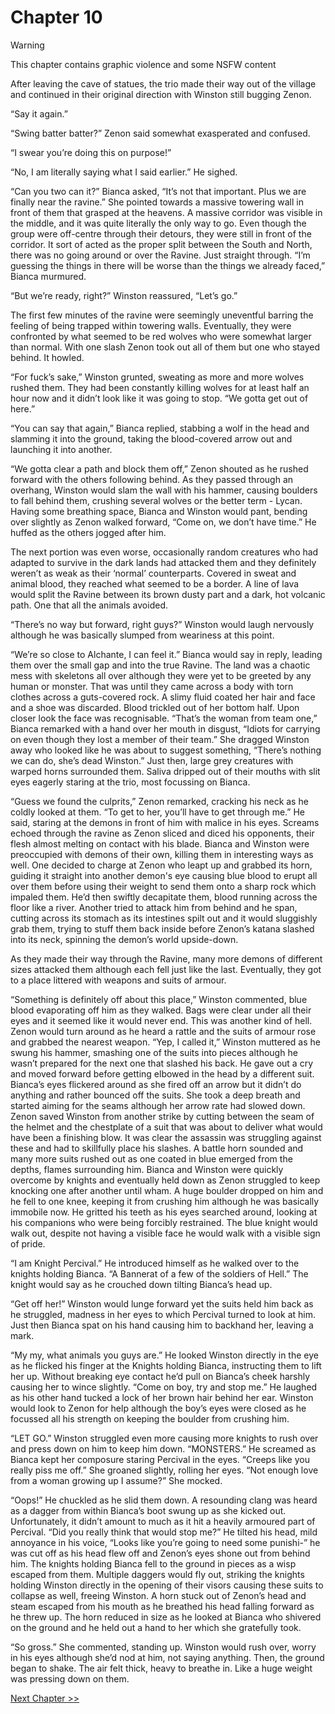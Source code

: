 # Chapter 10

> [!WARNING]
> This chapter contains graphic violence and some NSFW content

After leaving the cave of statues, the trio made their way out of the village and continued in their original direction with Winston still bugging Zenon. 

“Say it again.”

“Swing batter batter?” Zenon said somewhat exasperated and confused.

“I swear you’re doing this on purpose!”

“No, I am literally saying what I said earlier.” He sighed.

“Can you two can it?” Bianca asked, “It’s not that important. Plus we are finally near the ravine.” She pointed towards a massive towering wall in front of them that grasped at the heavens. A massive corridor was visible in the middle, and it was quite literally the only way to go. Even though the group were off-centre through their detours, they were still in front of the corridor. It sort of acted as the proper split between the South and North, there was no going around or over the Ravine. Just straight through. “I’m guessing the things in there will be worse than the things we already faced,” Bianca murmured.

“But we’re ready, right?” Winston reassured, “Let’s go.”

The first few minutes of the ravine were seemingly uneventful barring the feeling of being trapped within towering walls. Eventually, they were confronted by what seemed to be red wolves who were somewhat larger than normal. With one slash Zenon took out all of them but one who stayed behind. It howled.

“For fuck’s sake,” Winston grunted, sweating as more and more wolves rushed them. They had been constantly killing wolves for at least half an hour now and it didn’t look like it was going to stop. “We gotta get out of here.”

“You can say that again,” Bianca replied, stabbing a wolf in the head and slamming it into the ground, taking the blood-covered arrow out and launching it into another.

“We gotta clear a path and block them off,” Zenon shouted as he rushed forward with the others following behind. As they passed through an overhang, Winston would slam the wall with his hammer, causing boulders to fall behind them, crushing several wolves or the better term - Lycan. Having some breathing space, Bianca and Winston would pant, bending over slightly as Zenon walked forward, “Come on, we don’t have time.” He huffed as the others jogged after him. 

The next portion was even worse, occasionally random creatures who had adapted to survive in the dark lands had attacked them and they definitely weren’t as weak as their ‘normal’ counterparts. Covered in sweat and animal blood, they reached what seemed to be a border. A line of lava would split the Ravine between its brown dusty part and a dark, hot volcanic path. One that all the animals avoided.

“There’s no way but forward, right guys?” Winston would laugh nervously although he was basically slumped from weariness at this point.

“We’re so close to Alchante, I can feel it.” Bianca would say in reply, leading them over the small gap and into the true Ravine. The land was a chaotic mess with skeletons all over although they were yet to be greeted by any human or monster. That was until they came across a body with torn clothes across a guts-covered rock. A slimy fluid coated her hair and face and a shoe was discarded. Blood trickled out of her bottom half. Upon closer look the face was recognisable. “That’s the woman from team one,” Bianca remarked with a hand over her mouth in disgust, “Idiots for carrying on even though they lost a member of their team.” She dragged Winston away who looked like he was about to suggest something, “There’s nothing we can do, she’s dead Winston.” Just then, large grey creatures with warped horns surrounded them. Saliva dripped out of their mouths with slit eyes eagerly staring at the trio, most focussing on Bianca.

“Guess we found the culprits,” Zenon remarked, cracking his neck as he coldly looked at them. “To get to her, you’ll have to get through me.” He said, staring at the demons in front of him with malice in his eyes. Screams echoed through the ravine as Zenon sliced and diced his opponents, their flesh almost melting on contact with his blade. Bianca and Winston were preoccupied with demons of their own, killing them in interesting ways as well. One decided to charge at Zenon who leapt up and grabbed its horn, guiding it straight into another demon's eye causing blue blood to erupt all over them before using their weight to send them onto a sharp rock which impaled them. He’d then swiftly decapitate them, blood running across the floor like a river. Another tried to attack him from behind and he span, cutting across its stomach as its intestines spilt out and it would sluggishly grab them, trying to stuff them back inside before Zenon’s katana slashed into its neck, spinning the demon’s world upside-down. 

As they made their way through the Ravine, many more demons of different sizes attacked them although each fell just like the last. Eventually, they got to a place littered with weapons and suits of armour.

“Something is definitely off about this place,” Winston commented, blue blood evaporating off him as they walked. Bags were clear under all their eyes and it seemed like it would never end. This was another kind of hell. Zenon would turn around as he heard a rattle and the suits of armour rose and grabbed the nearest weapon. “Yep, I called it,” Winston muttered as he swung his hammer, smashing one of the suits into pieces although he wasn’t prepared for the next one that slashed his back. He gave out a cry and moved forward before getting elbowed in the head by a different suit. Bianca’s eyes flickered around as she fired off an arrow but it didn’t do anything and rather bounced off the suits. She took a deep breath and started aiming for the seams although her arrow rate had slowed down. Zenon saved Winston from another strike by cutting between the seam of the helmet and the chestplate of a suit that was about to deliver what would have been a finishing blow. It was clear the assassin was struggling against these and had to skillfully place his slashes. A battle horn sounded and many more suits rushed out as one coated in blue emerged from the depths, flames surrounding him. Bianca and Winston were quickly overcome by knights and eventually held down as Zenon struggled to keep knocking one after another until wham. A huge boulder dropped on him and he fell to one knee, keeping it from crushing him although he was basically immobile now. He gritted his teeth as his eyes searched around, looking at his companions who were being forcibly restrained. The blue knight would walk out, despite not having a visible face he would walk with a visible sign of pride. 

“I am Knight Percival.” He introduced himself as he walked over to the knights holding Bianca. “A Bannerat of a few of the soldiers of Hell.” The knight would say as he crouched down tilting Bianca’s head up.

“Get off her!” Winston would lunge forward yet the suits held him back as he struggled, madness in her eyes to which Percival turned to look at him. Just then Bianca spat on his hand causing him to backhand her, leaving a mark.

“My my, what animals you guys are.” He looked Winston directly in the eye as he flicked his finger at the Knights holding Bianca, instructing them to lift her up. Without breaking eye contact he’d pull on Bianca’s cheek harshly causing her to wince slightly. “Come on boy, try and stop me.” He laughed as his other hand tucked a lock of her brown hair behind her ear. Winston would look to Zenon for help although the boy’s eyes were closed as he focussed all his strength on keeping the boulder from crushing him.

“LET GO.” Winston struggled even more causing more knights to rush over and press down on him to keep him down. “MONSTERS.” He screamed as Bianca kept her composure staring Percival in the eyes.
“Creeps like you really piss me off.” She groaned slightly, rolling her eyes. “Not enough love from a woman growing up I assume?” She mocked.

“Oops!” He chuckled as he slid them down. A resounding clang was heard as a dagger from within Bianca’s boot swung up as she kicked out. Unfortunately, it didn’t amount to much as it hit a heavily armoured part of Percival. “Did you really think that would stop me?” He tilted his head, mild annoyance in his voice, “Looks like you’re going to need some punishi-” he was cut off as his head flew off and Zenon’s eyes shone out from behind him. The knights holding Bianca fell to the ground in pieces as a wisp escaped from them. Multiple daggers would fly out, striking the knights holding Winston directly in the opening of their visors causing these suits to collapse as well, freeing Winston. A horn stuck out of Zenon’s head and steam escaped from his mouth as he breathed his head falling forward as he threw up. The horn reduced in size as he looked at Bianca who shivered on the ground and he held out a hand to her which she gratefully took.

“So gross.” She commented, standing up. Winston would rush over, worry in his eyes although she’d nod at him, not saying anything. Then, the ground began to shake. The air felt thick, heavy to breathe in. Like a huge weight was pressing down on them.

[Next Chapter >>](<Chapter 11.md>)
